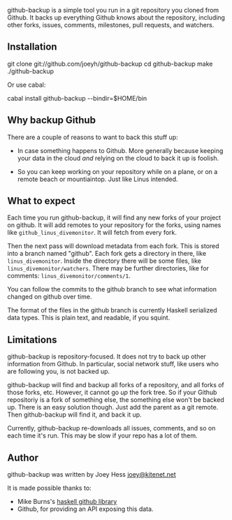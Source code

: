 github-backup is a simple tool you run in a git repository you cloned from
Github. It backs up everything Github knows about the repository, including
other forks, issues, comments, milestones, pull requests, and watchers.

## Installation

  git clone git://github.com/joeyh/github-backup
  cd github-backup
  make
  ./github-backup

Or use cabal:

  cabal install github-backup --bindir=$HOME/bin

## Why backup Github

There are a couple of reasons to want to back this stuff up:

* In case something happens to Github. More generally because
  keeping your data in the cloud *and* relying on the cloud to
  back it up is foolish.

* So you can keep working on your repository while on a plane, or
  on a remote beach or mountiaintop. Just like Linus intended.

## What to expect

Each time you run github-backup, it will find any new forks of your project
on github. It will add remotes to your repository for the forks, using names
like `github_linus_divemonitor`. It will fetch from every fork.

Then the next pass will download metadata from each fork. This is stored
into a branch named "github". Each fork gets a directory in there,
like `linus_divemonitor`. Inside the directory there will be some
files, like `linus_divemonitor/watchers`. There may be further
directories, like for comments: `linus_divemonitor/comments/1`.

You can follow the commits to the github branch to see what information
changed on github over time.

The format of the files in the github branch is currently Haskell
serialized data types. This is plain text, and readable, if you squint.

## Limitations

github-backup is repository-focused. It does not try to back up other
information from Github. In particular, social network stuff, like
users who are following you, is not backed up.

github-backup will find and backup all forks of a repository, and all forks
of those forks, etc. However, it cannot go *up* the fork tree. So if
your Github repositoriy is a fork of something else, the something else
won't be backed up. There is an easy solution though. Just add the
parent as a git remote. Then github-backup will find it, and back it up.

Currently, github-backup re-downloads all issues, comments, and so on
each time it's run. This may be slow if your repo has a lot of them.

## Author

github-backup was written by Joey Hess <joey@kitenet.net>

It is made possible thanks to:

* Mike Burns's [haskell github library](http://hackage.haskell.org/package/github)
* Github, for providing an API exposing this data. 
